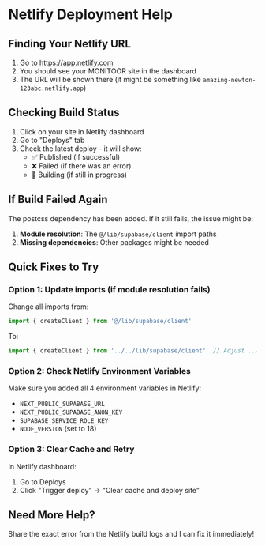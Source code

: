 # Netlify Deployment Help

## Finding Your Netlify URL

1. Go to https://app.netlify.com
2. You should see your MONITOOR site in the dashboard
3. The URL will be shown there (it might be something like `amazing-newton-123abc.netlify.app`)

## Checking Build Status

1. Click on your site in Netlify dashboard
2. Go to "Deploys" tab
3. Check the latest deploy - it will show:
   - ✅ Published (if successful)
   - ❌ Failed (if there was an error)
   - 🔄 Building (if still in progress)

## If Build Failed Again

The postcss dependency has been added. If it still fails, the issue might be:

1. **Module resolution**: The `@/lib/supabase/client` import paths
2. **Missing dependencies**: Other packages might be needed

## Quick Fixes to Try

### Option 1: Update imports (if module resolution fails)
Change all imports from:
```typescript
import { createClient } from '@/lib/supabase/client'
```
To:
```typescript
import { createClient } from '../../lib/supabase/client'  // Adjust ../ based on file location
```

### Option 2: Check Netlify Environment Variables
Make sure you added all 4 environment variables in Netlify:
- `NEXT_PUBLIC_SUPABASE_URL`
- `NEXT_PUBLIC_SUPABASE_ANON_KEY`
- `SUPABASE_SERVICE_ROLE_KEY`
- `NODE_VERSION` (set to 18)

### Option 3: Clear Cache and Retry
In Netlify dashboard:
1. Go to Deploys
2. Click "Trigger deploy" → "Clear cache and deploy site"

## Need More Help?

Share the exact error from the Netlify build logs and I can fix it immediately!